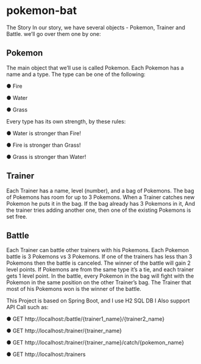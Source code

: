 # pokemon-bat

The Story
In our story, we have several objects - Pokemon, Trainer and Battle.
we’ll go over them one by one:
## Pokemon
The main object that we’ll use is called Pokemon.
Each Pokemon has a name and a type. The type can be one of the following:

● Fire

● Water

● Grass

Every type has its own strength, by these rules:

● Water is stronger than Fire!

● Fire is stronger than Grass!

● Grass is stronger than Water!

## Trainer
Each Trainer has a name, level (number), and a bag of Pokemons.
The bag of Pokemons has room for up to 3 Pokemons.
When a Trainer catches new Pokemon he puts it in the bag.
If the bag already has 3 Pokemons in it, And the trainer tries adding another one, then one of
the existing Pokemons is set free.
## Battle
Each Trainer can battle other trainers with his Pokemons.
Each Pokemon battle is 3 Pokemons vs 3 Pokemons.
If one of the trainers has less than 3 Pokemons then the battle is canceled.
The winner of the battle will gain 2 level points.
If Pokemons are from the same type it’s a tie, and each trainer gets 1 level point.
In the battle, every Pokemon in the bag will fight with the Pokemon in the same position on the
other Trainer’s bag. The Trainer that most of his Pokemons won is the winner of the battle.

This Project is based on Spring Boot, and I use H2 SQL DB
I Also support API Call such as:

● GET http://localhost:<port>/battle/{trainer1_name}/{trainer2_name}
  
● GET http://localhost:<port>/trainer/{trainer_name}
  
● GET http://localhost:<port>/trainer/{trainer_name}/catch/{pokemon_name}

● GET http://localhost:<port>/trainers



